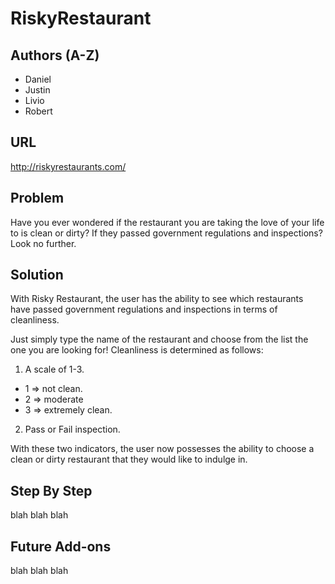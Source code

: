 # RiskyRestaurant

Authors (A-Z)
---
- Daniel
- Justin
- Livio
- Robert

## URL

http://riskyrestaurants.com/

Problem
---
Have you ever wondered if the restaurant you are taking the love of your life to is clean or dirty? If they passed government regulations and inspections? Look no further.

Solution
---
With Risky Restaurant, the user has the ability to see which restaurants have passed government regulations and inspections in terms of cleanliness. 

Just simply type the name of the restaurant and choose from the list the one you are looking for!
Cleanliness is determined as follows: 
1)	A scale of 1-3.
  -	1 => not clean.
  - 2 => moderate
  -	3 => extremely clean.
2)	Pass or Fail inspection.

With these two indicators, the user now possesses the ability to choose a clean or dirty restaurant that they would like to indulge in. 

Step By Step
---
blah blah blah

Future Add-ons
---
blah blah blah
